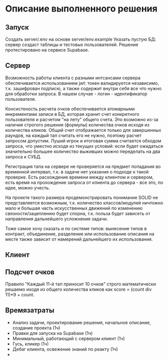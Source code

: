 # Описание выполненного решения

## Запуск

Создать server/.env на основе server/env.example
Указать пустую БД: сервер создаст таблицы и тестовых пользователей.
Решение протестировано на сервисе Supabase.

## Сервер


Возможность работы клиента с разными интсансами сервера обеспечивается использованием jwt: токен валидируется независимо, т.к. зашифрован подписю, а также содержит внутри себя все что нужно для обработки запроса. В нашем случае - логин - идентификатор пользователя.

Консистеность расчета очков обеспечивается атомарными инкрементами записи в БД, которая хранит счет конкретного пользователя и расчетом "на лету" общего счета. Это возможно из-за наличия строгого решения (формулы) количества очков исходя из количества кликов.  Общий счет отображается только для завершенных раундов, на каждый тап считать его не нужно, поэтому расчет запросом допустим. Луший игрок и итоговая сумма считается обходом запроса, что уместно исходя из текущих условий: если будет ожидаться значительно большее количество выживших можно переделать на два запроса к СУБД.

Регистрация тапа на сервере не проверяется на предмет попадания во временной интервал, т.к. в задаче нет указания о подходе к  такой проверке. Есть расхождение времени между клиентом и сервером, есть время на прохождение запроса от клиента до сервера - все это, по идее, можно учесть.

На проекте такого размера продемонстрировать понимание SOLID не представляется возможным, т.к. количество классов/модулей ничтожно мало и большая часть искусственных движений по изменению связности/зацеплению будет спорна, т.к. польза будет зависеть от направления дальнейшего усложнения задачи.

Тоже самое хочу сказать и по системе типов: вынесение типов в контракт, объединение, разделение или использование описания на месте также зависит от намерений дальнейшего их использования.

## Клиент



## Подсчет очков

Правило "Каждый 11-й тап приносит 10 очков" строго математически решаемо иходя из общего количества кликов как score = (count div 11)*9 + count. 

## Времязатраты
- Анализ задачи, проектирование решения, начальное описание, создание проекта (1ч)
- Правки для запуска на Supabase (1ч)
- Минимальный, работающий с сервером клиент (1ч)
- Гусь, кликер (1ч)
- Дебаг клиента, освежение знаний по реакту (1ч)
-

